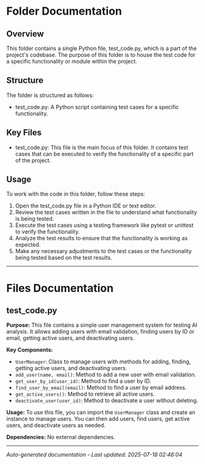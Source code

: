# Folder Documentation

## Overview
This folder contains a single Python file, test_code.py, which is a part of the project's codebase. The purpose of this folder is to house the test code for a specific functionality or module within the project.

## Structure
The folder is structured as follows:
- test_code.py: A Python script containing test cases for a specific functionality.

## Key Files
- test_code.py: This file is the main focus of this folder. It contains test cases that can be executed to verify the functionality of a specific part of the project.

## Usage
To work with the code in this folder, follow these steps:
1. Open the test_code.py file in a Python IDE or text editor.
2. Review the test cases written in the file to understand what functionality is being tested.
3. Execute the test cases using a testing framework like pytest or unittest to verify the functionality.
4. Analyze the test results to ensure that the functionality is working as expected.
5. Make any necessary adjustments to the test cases or the functionality being tested based on the test results.

---

# Files Documentation

## test_code.py

**Purpose:** This file contains a simple user management system for testing AI analysis. It allows adding users with email validation, finding users by ID or email, getting active users, and deactivating users.

**Key Components:**
- `UserManager`: Class to manage users with methods for adding, finding, getting active users, and deactivating users.
- `add_user(name, email)`: Method to add a new user with email validation.
- `get_user_by_id(user_id)`: Method to find a user by ID.
- `find_user_by_email(email)`: Method to find a user by email address.
- `get_active_users()`: Method to retrieve all active users.
- `deactivate_user(user_id)`: Method to deactivate a user without deleting.

**Usage:** To use this file, you can import the `UserManager` class and create an instance to manage users. You can then add users, find users, get active users, and deactivate users as needed.

**Dependencies:** No external dependencies.

---
*Auto-generated documentation - Last updated: 2025-07-18 02:46:04*
